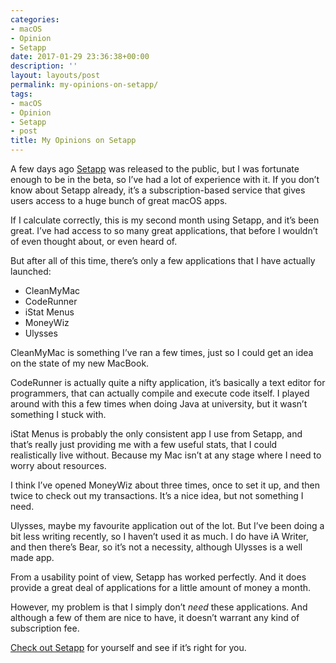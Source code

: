 ```yaml
---
categories:
- macOS
- Opinion
- Setapp
date: 2017-01-29 23:36:38+00:00
description: ''
layout: layouts/post
permalink: my-opinions-on-setapp/
tags:
- macOS
- Opinion
- Setapp
- post
title: My Opinions on Setapp
---
```


<div class="kg-card-markdown">
<p>A few days ago <a href="http://setapp.com/">Setapp</a> was released to the public, but I was fortunate enough to be in the beta, so I&#8217;ve had a lot of experience with it. If you don&#8217;t know about Setapp already, it&#8217;s  a subscription-based service that gives users access to a huge bunch of great macOS apps.</p>
<p>If I calculate correctly, this is my second month using Setapp, and it&#8217;s been great. I&#8217;ve had access to so many great applications, that before I wouldn&#8217;t of even thought about, or even heard of.</p>
<p>But after all of this time, there&#8217;s only a few applications that I have actually launched:</p>
<ul>
<li>CleanMyMac</li>
<li>CodeRunner</li>
<li>iStat Menus</li>
<li>MoneyWiz</li>
<li>Ulysses</li>
</ul>
<p>CleanMyMac is something I&#8217;ve ran a few times, just so I could get an idea on the state of my new MacBook.</p>
<p>CodeRunner is actually quite a nifty application, it&#8217;s basically a text editor for programmers, that can actually compile and execute code itself. I played around with this a few times when doing Java at university, but it wasn&#8217;t something I stuck with.</p>
<p>iStat Menus is probably the only consistent app I use from Setapp, and that&#8217;s really just providing me with a few useful stats, that I could realistically live without. Because my Mac isn&#8217;t at any stage where I need to worry about resources.</p>
<p>I think I&#8217;ve opened MoneyWiz about three times, once to set it up, and then twice to check out my transactions. It&#8217;s a nice idea, but not something I need.</p>
<p>Ulysses, maybe my favourite application out of the lot. But I&#8217;ve been doing a bit less writing recently, so I haven&#8217;t used it as much. I do have iA Writer, and then there&#8217;s Bear, so it&#8217;s not a necessity, although Ulysses is a well made app.</p>
<p>From a usability point of view, Setapp has worked perfectly. And it does provide a great deal of applications for a little amount  of money a month.</p>
<p>However, my problem is that I simply don&#8217;t <em>need</em> these applications. And although a few of them are nice to have, it doesn&#8217;t warrant any kind of subscription fee.</p>
<p><a href="http://setapp.com/">Check out Setapp</a> for yourself and see if it&#8217;s right for you.</p>
</div>